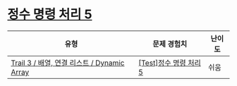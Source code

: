 # [정수 명령 처리 5](https://www.codetree.ai/trails/complete/curated-cards/test-process-numeric-commands-5)

|유형|문제 경험치|난이도|
|---|---|---|
|[Trail 3 / 배열, 연결 리스트 / Dynamic Array](https://www.codetree.ai/trail-info/novice-high/)|[[Test]정수 명령 처리 5](https://www.codetree.ai/trails/complete/curated-cards/test-process-numeric-commands-5/)|쉬움|

